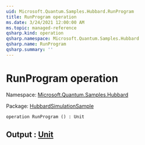 ```yaml
---
uid: Microsoft.Quantum.Samples.Hubbard.RunProgram
title: RunProgram operation
ms.date: 3/24/2021 12:00:00 AM
ms.topic: managed-reference
qsharp.kind: operation
qsharp.namespace: Microsoft.Quantum.Samples.Hubbard
qsharp.name: RunProgram
qsharp.summary: ''
---
```


# RunProgram operation

Namespace: [Microsoft.Quantum.Samples.Hubbard](xref:Microsoft.Quantum.Samples.Hubbard)

Package: [HubbardSimulationSample](https://nuget.org/packages/HubbardSimulationSample)




```qsharp
operation RunProgram () : Unit
```


## Output : [Unit](xref:microsoft.quantum.lang-ref.unit)

